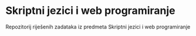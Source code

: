 # Skriptni jezici i web programiranje
Repozitorij riješenih zadataka iz predmeta Skriptni jezici i web programiranje
